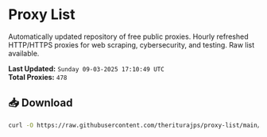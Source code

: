 # Proxy List

Automatically updated repository of free public proxies. Hourly refreshed HTTP/HTTPS proxies for web scraping, cybersecurity, and testing. Raw list available.

**Last Updated:** `Sunday 09-03-2025 17:10:49 UTC`  
**Total Proxies:** `478`

## 📥 Download
```bash
curl -O https://raw.githubusercontent.com/theriturajps/proxy-list/main/proxies.txt
